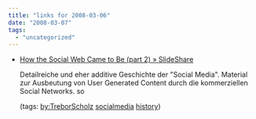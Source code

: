 ```yaml
---
title: "links for 2008-03-06"
date: "2008-03-07"
tags: 
  - "uncategorized"
---
```


- [How the Social Web Came to Be (part 2) » SlideShare](http://www.slideshare.net/trebor/how-the-social-web-came-to-be-part-2)
    
    Detailreiche und eher additive Geschichte der "Social Media". Material zur Ausbeutung von User Generated Content durch die kommerziellen Social Networks. so
    
    (tags: [by:TreborScholz](http://del.icio.us/heinzwittenbrink/by:TreborScholz) [socialmedia](http://del.icio.us/heinzwittenbrink/socialmedia) [history](http://del.icio.us/heinzwittenbrink/history))
